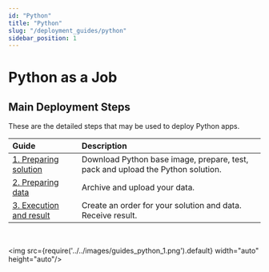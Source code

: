 ```yaml
---
id: "Python"
title: "Python"
slug: "/deployment_guides/python"
sidebar_position: 1
---
```


# Python as a Job

## Main Deployment Steps

These are the detailed steps that may be used to deploy Python apps.

| **Guide**                                                                   | **Description**                                                                 | 
|:----------------------------------------------------------------------------|:--------------------------------------------------------------------------------|
| [1. Preparing solution](/developers/deployment_guides/python/solution_prep) | Download Python base image, prepare, test, pack and upload the Python solution. | 
| [2. Preparing data](/developers/deployment_guides/python/data_prep)         | Archive and upload your data.                                                   | 
| [3. Execution and result](/developers/deployment_guides/python/exec)        | Create an order for your solution and data. Receive result.                     |

<br/>

<img src={require('../../images/guides_python_1.png').default} width="auto" height="auto"/>

